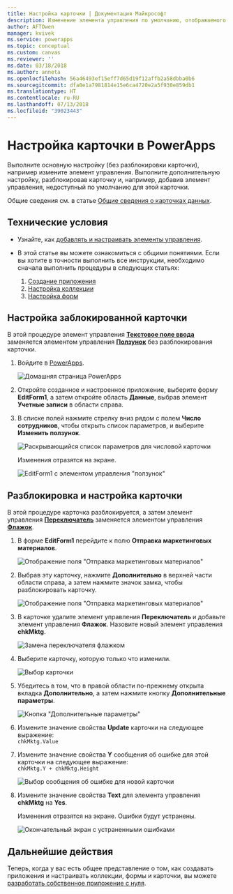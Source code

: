 ```yaml
---
title: Настройка карточки | Документация Майкрософт
description: Изменение элемента управления по умолчанию, отображаемого в карточке в форме сведений или редактирования в PowerApps
author: AFTOwen
manager: kvivek
ms.service: powerapps
ms.topic: conceptual
ms.custom: canvas
ms.reviewer: ''
ms.date: 03/18/2018
ms.author: anneta
ms.openlocfilehash: 56a46493ef15eff7d65d19f12affb2a58dbba0b6
ms.sourcegitcommit: dfa0e1a7981814e15e6ca4720e2a5f930e859db1
ms.translationtype: HT
ms.contentlocale: ru-RU
ms.lasthandoff: 07/13/2018
ms.locfileid: "39023443"
---
```

# <a name="customize-a-card-in-powerapps"></a>Настройка карточки в PowerApps
Выполните основную настройку (без разблокировки карточки), например измените элемент управления. Выполните дополнительную настройку, разблокировав карточку и, например, добавив элемент управления, недоступный по умолчанию для этой карточки.

Общие сведения см. в статье [Общие сведения о карточках данных](working-with-cards.md).

## <a name="prerequisites"></a>Технические условия

* Узнайте, как [добавлять и настраивать элементы управления](add-configure-controls.md).
* В этой статье вы можете ознакомиться с общими понятиями. Если вы хотите в точности выполнить все инструкции, необходимо сначала выполнить процедуры в следующих статьях:

  1. [Создание приложения](data-platform-create-app.md)
  2. [Настройка коллекции](customize-layout-sharepoint.md)
  3. [Настройка форм](customize-forms-sharepoint.md)

## <a name="customize-a-locked-card"></a>Настройка заблокированной карточки
В этой процедуре элемент управления **[Текстовое поле ввода](controls/control-text-input.md)** заменяется элементом управления **[Ползунок](controls/control-slider.md)** без разблокирования карточки.

1. Войдите в [PowerApps](http://web.powerapps.com).

    ![Домашняя страница PowerApps](./media/customize-card/sign-in.png)

1. Откройте созданное и настроенное приложение, выберите форму **EditForm1**, а затем откройте область **Данные**, выбрав элемент **Учетные записи** в области справа.

1. В списке полей нажмите стрелку вниз рядом с полем **Число сотрудников**, чтобы открыть список параметров, и выберите **Изменить ползунок**.

    ![Раскрывающийся список параметров для числовой карточки](./media/customize-card/card-selector.png)

    Изменения отразятся на экране.

    ![EditForm1 с элементом управления "ползунок"](./media/customize-card/add-slider.png)

## <a name="unlock-and-customize-a-card"></a>Разблокировка и настройка карточки
В этой процедуре карточка разблокируется, а затем элемент управления **[Переключатель](controls/control-toggle.md)** заменяется элементом управления **[Флажок](controls/control-check-box.md)**.

1. В форме **EditForm1** перейдите к полю **Отправка маркетинговых материалов**.

    ![Отображение поля "Отправка маркетинговых материалов"](./media/customize-card/show-field.png)

2. Выбрав эту карточку, нажмите **Дополнительно** в верхней части области справа, а затем нажмите значок замка, чтобы разблокировать карточку.

    ![Отображение поля "Отправка маркетинговых материалов"](./media/customize-card/unlock-card.png)

1. В карточке удалите элемент управления **Переключатель** и добавьте элемент управления **Флажок**. Назовите новый элемент управления **chkMktg**.

    ![Замена переключателя флажком](./media/customize-card/add-checkbox.png)

1. Выберите карточку, которую только что изменили.

    ![Выбор карточки](./media/customize-card/select-card.png)

1. Убедитесь в том, что в правой области по-прежнему открыта вкладка **Дополнительно**, а затем нажмите кнопку **Дополнительные параметры**.

    ![Кнопка "Дополнительные параметры"](./media/customize-card/more-options.png)

1. Измените значение свойства **Update** карточки на следующее выражение:
<br>`chkMktg.Value`

1. Измените значение свойства **Y** сообщения об ошибке для этой карточки на следующее выражение:<br>
`chkMktg.Y + chkMktg.Height`

    ![Выбор сообщения об ошибке для новой карточки](./media/customize-card/select-error.png)

1. Измените значение свойства **Text** для элемента управления **chkMktg** на **Yes**.

    Изменения отразятся на экране. Ошибки будут устранены.

    ![Окончательный экран с устраненными ошибками](./media/customize-card/final-screen.png)

## <a name="next-steps"></a>Дальнейшие действия
Теперь, когда у вас есть общее представление о том, как создавать приложения и настраивать коллекции, формы и карточки, вы можете [разработать собственное приложение с нуля](data-platform-create-app-scratch.md).
